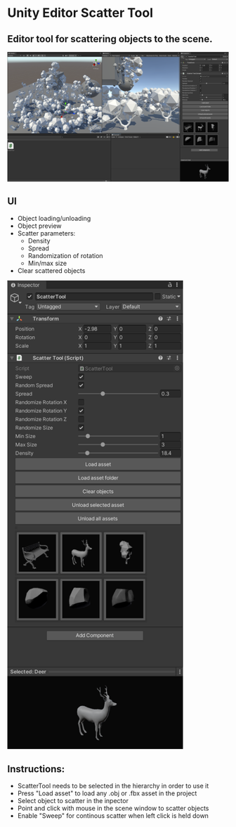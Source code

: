 # Unity Editor Scatter Tool


## Editor tool for scattering objects to the scene.

<img src="UnityEditorScatterTool.png" alt="Raytracer application window" width="700"/>

## UI
- Object loading/unloading
- Object preview
- Scatter parameters:
    - Density
    - Spread
    - Randomization of rotation
    - Min/max size
- Clear scattered objects

<img src="EditorToolUI.png" alt="Raytracer application window" width="400"/>

## Instructions:

- ScatterTool needs to be selected in the hierarchy in order to use it
- Press "Load asset" to load any .obj or .fbx asset in the project
- Select object to scatter in the inpector
- Point and click with mouse in the scene window to scatter objects
- Enable "Sweep" for continous scatter when left click is held down


